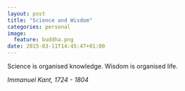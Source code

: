 ```yaml
---
layout: post
title: "Science and Wisdom"
categories: personal
image:
  feature: buddha.png
date: 2015-03-11T14:45:47+01:00
---
```


Science is organised knowledge.
Wisdom is organised life.

_Immanuel Kant, 1724 - 1804_
